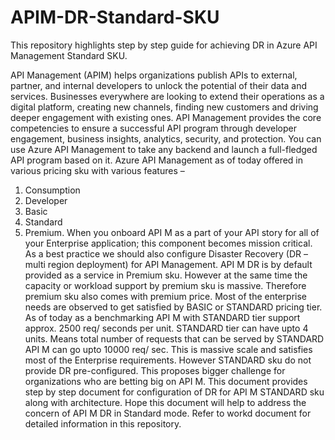 # APIM-DR-Standard-SKU
This repository highlights step by step guide for achieving DR in Azure API Management Standard SKU.

API Management (APIM) helps organizations publish APIs to external, partner, and internal developers to unlock the potential of their data and services. Businesses everywhere are looking to extend their operations as a digital platform, creating new channels, finding new customers and driving deeper engagement with existing ones. API Management provides the core competencies to ensure a successful API program through developer engagement, business insights, analytics, security, and protection. You can use Azure API Management to take any backend and launch a full-fledged API program based on it.
Azure API Management as of today offered in various pricing sku with various features – 
1.	Consumption 
2.	Developer
3.	Basic
4.	Standard
5.	Premium.
When you onboard API M as a part of your API story for all of your Enterprise application; this component becomes mission critical. As a best practice we should also configure Disaster Recovery (DR – multi region deployment) for API Management. 
API M DR is by default provided as a service in Premium sku. However at the same time the capacity or workload support by premium sku is massive. Therefore premium sku also comes with premium price. Most of the enterprise needs are observed to get satisfied by BASIC or STANDARD pricing tier. As of today as a benchmarking API M with STANDARD tier support approx. 2500 req/ seconds per unit. STANDARD tier can have upto 4 units. Means total number of requests that can be served by STANDARD API M can go upto 10000 req/ sec. This is massive scale and satisfies most of the Enterprise requirements. However STANDARD sku do not provide DR pre-configured. This proposes bigger challenge for organizations who are betting big on API M. 
This document provides step by step document for configuration of DR for API M STANDARD sku along with architecture. Hope this document will help to address the concern of API M DR in Standard mode. Refer to workd document for detailed information in this repository.

